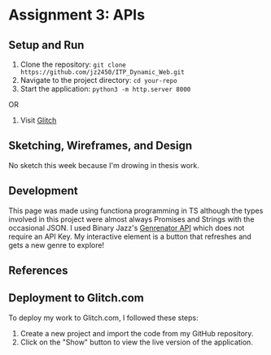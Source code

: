 # Assignment 3: APIs

## Setup and Run

1. Clone the repository: `git clone https://github.com/jz2450/ITP_Dynamic_Web.git`
2. Navigate to the project directory: `cd your-repo`
3. Start the application: `python3 -m http.server 8000`

OR

1. Visit [Glitch](https://clover-star-cone.glitch.me/assignment-3/)

## Sketching, Wireframes, and Design

No sketch this week because I'm drowing in thesis work.

## Development

This page was made using functiona programming in TS although the types involved in this project were almost always Promises and Strings with the occasional JSON. I used Binary Jazz's [Genrenator API](https://binaryjazz.us/genrenator-api/) which does not require an API Key. My interactive element is a button that refreshes and gets a new genre to explore!

## References

## Deployment to Glitch.com

To deploy my work to Glitch.com, I followed these steps:

1. Create a new project and import the code from my GitHub repository.
2. Click on the "Show" button to view the live version of the application.
